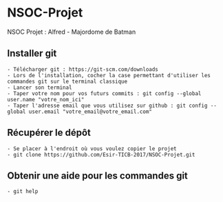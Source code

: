 # NSOC-Projet
NSOC Projet : Alfred - Majordome de Batman

<h2>Installer git</h2>

    - Télécharger git : https://git-scm.com/downloads
    - Lors de l'installation, cocher la case permettant d'utiliser les commandes git sur le terminal classique
    - Lancer son terminal
    - Taper votre nom pour vos futurs commits : git config --global user.name "votre_nom_ici"
    - Taper l'adresse email que vous utilisez sur github : git config --global user.email "votre_email@votre_email.com"

<h2>Récupérer le dépôt</h2>

    - Se placer à l'endroit où vous voulez copier le projet
    - git clone https://github.com/Esir-TICB-2017/NSOC-Projet.git

<h2>Obtenir une aide pour les commandes git</h2>

    - git help
